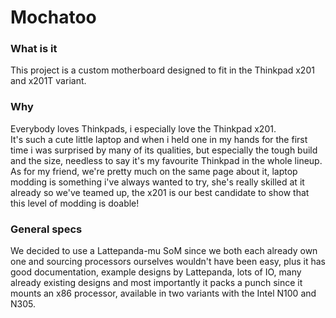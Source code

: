# Mochatoo

### What is it
This project is a custom motherboard designed to fit in the Thinkpad x201 and x201T variant.

### Why
Everybody loves Thinkpads, i especially love the Thinkpad x201.  
It's such a cute little laptop and when i held one in my hands for the first time i was surprised by many of its qualities, but especially the tough build and the size, needless to say it's my favourite Thinkpad in the whole lineup.  
As for my friend, we're pretty much on the same page about it, laptop modding is something i've always wanted to try, she's really skilled at it already so we've teamed up, the x201 is our best candidate to show that this level of modding is doable!

### General specs
We decided to use a Lattepanda-mu SoM since we both each already own one and sourcing processors ourselves wouldn't have been easy, plus it has good documentation, example designs by Lattepanda, lots of IO, many already existing designs and most importantly it packs a punch since it mounts an x86 processor, available in two variants with the Intel N100 and N305.
